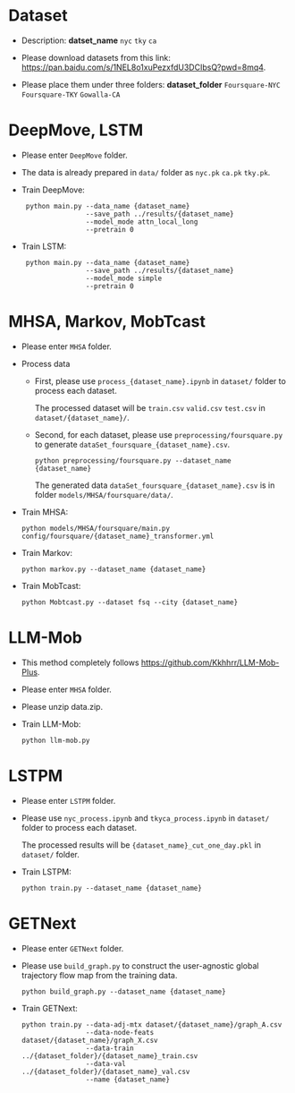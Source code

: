 # Dataset

- Description: **datset_name** `nyc` `tky` `ca`

- Please download datasets from this link: https://pan.baidu.com/s/1NEL8o1xuPezxfdU3DCIbsQ?pwd=8mq4.

- Please place them under three folders: **dataset_folder** `Foursquare-NYC` `Foursquare-TKY` `Gowalla-CA` 

# DeepMove, LSTM

- Please enter `DeepMove` folder.

- The data is already prepared in `data/` folder as `nyc.pk` `ca.pk` `tky.pk`.
  
- Train DeepMove:

  ```
   python main.py --data_name {dataset_name}
                  --save_path ../results/{dataset_name}
                  --model_mode attn_local_long
                  --pretrain 0
  ```
- Train LSTM:

  ```
   python main.py --data_name {dataset_name}
                  --save_path ../results/{dataset_name}
                  --model_mode simple
                  --pretrain 0
  ```
  
# MHSA, Markov, MobTcast

- Please enter `MHSA` folder.

- Process data
  
  - First, please use `process_{dataset_name}.ipynb` in `dataset/` folder to process each dataset.
  
    The processed dataset will be `train.csv` `valid.csv` `test.csv` in `dataset/{dataset_name}/`.
  
  - Second, for each dataset, please use `preprocessing/foursquare.py` to generate `dataSet_foursquare_{dataset_name}.csv`.
  
    ```
    python preprocessing/foursquare.py --dataset_name {dataset_name}
    ```
    
    The generated data `dataSet_foursquare_{dataset_name}.csv` is in folder `models/MHSA/foursquare/data/`.

- Train MHSA:

  ```
  python models/MHSA/foursquare/main.py config/foursquare/{dataset_name}_transformer.yml
  ```
  
- Train Markov:

  ```
  python markov.py --dataset_name {dataset_name}
  ```

- Train MobTcast:

  ```
  python Mobtcast.py --dataset fsq --city {dataset_name}
  ```
  
# LLM-Mob

- This method completely follows https://github.com/Kkhhrr/LLM-Mob-Plus.
- Please enter `MHSA` folder.

- Please unzip data.zip.

- Train LLM-Mob:

  ```
  python llm-mob.py
  ```
  
# LSTPM

- Please enter `LSTPM` folder.

- Please use `nyc_process.ipynb` and `tkyca_process.ipynb` in `dataset/` folder to process each dataset.
    
    The processed results will be `{dataset_name}_cut_one_day.pkl` in `dataset/` folder.

- Train LSTPM:

  ```
  python train.py --dataset_name {dataset_name}
  ```
  
# GETNext

- Please enter `GETNext` folder.

- Please use `build_graph.py` to construct the user-agnostic global trajectory flow map from the training data.

  ```
  python build_graph.py --dataset_name {dataset_name}
  ```

- Train GETNext:

  ```
  python train.py --data-adj-mtx dataset/{dataset_name}/graph_A.csv
                  --data-node-feats dataset/{dataset_name}/graph_X.csv
                  --data-train ../{dataset_folder}/{dataset_name}_train.csv
                  --data-val ../{dataset_folder}/{dataset_name}_val.csv
                  --name {dataset_name}
